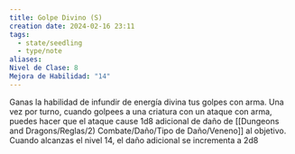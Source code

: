 ```yaml
---
title: Golpe Divino (S)
creation date: 2024-02-16 23:11
tags:
  - state/seedling
  - type/note
aliases: 
Nivel de Clase: 8
Mejora de Habilidad: "14"
---
```

Ganas la habilidad de infundir de energía divina tus golpes con arma. Una vez por turno, cuando
golpees a una criatura con un ataque con arma, puedes hacer que el ataque cause 1d8 adicional de daño de [[Dungeons and Dragons/Reglas/2) Combate/Daño/Tipo de Daño/Veneno]] al objetivo. Cuando alcanzas el nivel 14, el daño adicional se incrementa a 2d8

